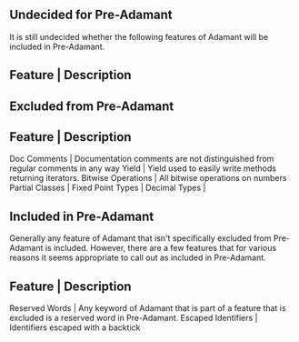 

## Undecided for Pre-Adamant

It is still undecided whether the following features of Adamant will be included in Pre-Adamant.

Feature      | Description
--------------------------

## Excluded from Pre-Adamant

Feature      | Description
--------------------------
Doc Comments | Documentation comments are not distinguished from regular comments in any way
Yield | Yield used to easily write methods returning iterators.
Bitwise Operations | All bitwise operations on numbers
Partial Classes |
Fixed Point Types |
Decimal Types |

## Included in Pre-Adamant

Generally any feature of Adamant that isn't specifically excluded from Pre-Adamant is included.  However, there are a few features that for various reasons it seems appropriate to call out as included in Pre-Adamant.

Feature      | Description
--------------------------
Reserved Words | Any keyword of Adamant that is part of a feature that is excluded is a reserved word in Pre-Adamant.
Escaped Identifiers | Identifiers escaped with a backtick